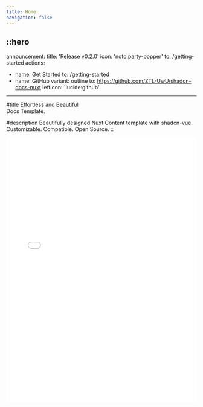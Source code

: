 ```yaml
---
title: Home
navigation: false
---
```


## ::hero

announcement:
title: 'Release v0.2.0'
icon: 'noto:party-popper'
to: /getting-started
actions:

- name: Get Started
  to: /getting-started
- name: GitHub
  variant: outline
  to: https://github.com/ZTL-UwU/shadcn-docs-nuxt
  leftIcon: 'lucide:github'

---

#title
Effortless and Beautiful<br>Docs Template.

#description
Beautifully designed Nuxt Content template with shadcn-vue.<br>Customizable. Compatible. Open Source.
::

<div class="border rounded-lg shadow-md">
  <iframe src="/getting-started/writing/components" height="700" width="100%" class="rounded-lg" scrolling="no" frameborder="0">
</div>
